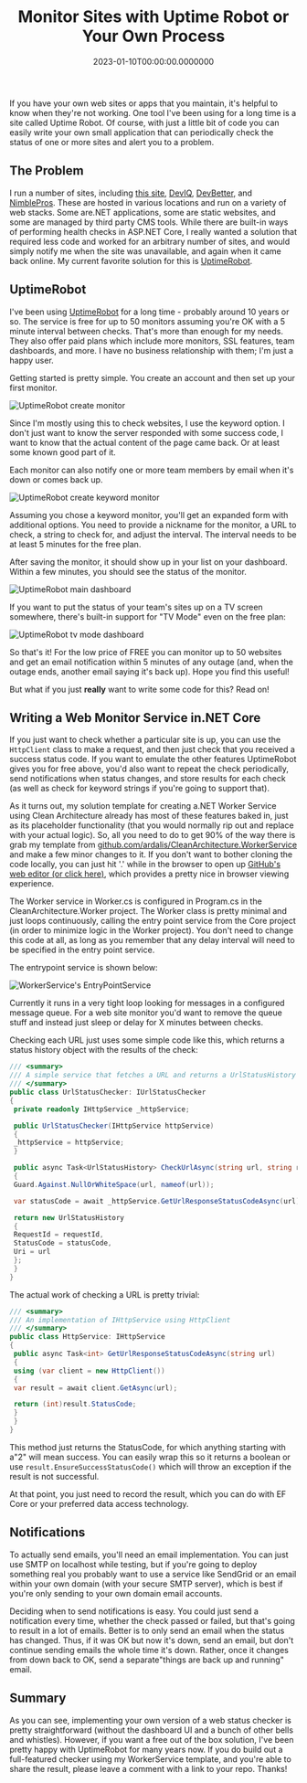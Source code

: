 ﻿---
title: Monitor Sites with Uptime Robot or Your Own Process
date: "2023-01-10T00:00:00.0000000"
description: If you have your own web sites or apps that you maintain, it's helpful to know when they're not working. One tool I've been using for a long time is a site called Uptime Robot. Of course, with just a little bit of code you can easily write your own small application that can periodically check the status of one or more sites and alert you to a problem.
featuredImage: /img/monitor-sites-with-uptime-robot-or-your-own-process.png
---

If you have your own web sites or apps that you maintain, it's helpful to know when they're not working. One tool I've been using for a long time is a site called Uptime Robot. Of course, with just a little bit of code you can easily write your own small application that can periodically check the status of one or more sites and alert you to a problem.

## The Problem

I run a number of sites, including [this site](https://ardalis.com), [DevIQ](https://deviq.com), [DevBetter](https://devBetter.com), and [NimblePros](https://nimblepros.com). These are hosted in various locations and run on a variety of web stacks. Some are.NET applications, some are static websites, and some are managed by third party CMS tools. While there are built-in ways of performing health checks in ASP.NET Core, I really wanted a solution that required less code and worked for an arbitrary number of sites, and would simply notify me when the site was unavailable, and again when it came back online. My current favorite solution for this is [UptimeRobot](https://uptimerobot.com/).

## UptimeRobot

I've been using [UptimeRobot](https://uptimerobot.com/) for a long time - probably around 10 years or so. The service is free for up to 50 monitors assuming you're OK with a 5 minute interval between checks. That's more than enough for my needs. They also offer paid plans which include more monitors, SSL features, team dashboards, and more. I have no business relationship with them; I'm just a happy user.

Getting started is pretty simple. You create an account and then set up your first monitor.

![UptimeRobot create monitor](/img/uptime-robot-create-monitor-1.png)

Since I'm mostly using this to check websites, I use the keyword option. I don't just want to know the server responded with some success code, I want to know that the actual content of the page came back. Or at least some known good part of it.

Each monitor can also notify one or more team members by email when it's down or comes back up.

![UptimeRobot create keyword monitor](/img/uptime-robot-create-monitor-2.png)

Assuming you chose a keyword monitor, you'll get an expanded form with additional options. You need to provide a nickname for the monitor, a URL to check, a string to check for, and adjust the interval. The interval needs to be at least 5 minutes for the free plan.

After saving the monitor, it should show up in your list on your dashboard. Within a few minutes, you should see the status of the monitor.

![UptimeRobot main dashboard](/img/uptime-robot-dashboard-1.png)

If you want to put the status of your team's sites up on a TV screen somewhere, there's built-in support for "TV Mode" even on the free plan:

![UptimeRobot tv mode dashboard](/img/uptime-robot-dashboard-2.png)

So that's it! For the low price of FREE you can monitor up to 50 websites and get an email notification within 5 minutes of any outage (and, when the outage ends, another email saying it's back up). Hope you find this useful!

But what if you just **really** want to write some code for this? Read on!

## Writing a Web Monitor Service in.NET Core

If you just want to check whether a particular site is up, you can use the `HttpClient` class to make a request, and then just check that you received a success status code. If you want to emulate the other features UptimeRobot gives you for free above, you'd also want to repeat the check periodically, send notifications when status changes, and store results for each check (as well as check for keyword strings if you're going to support that).

As it turns out, my solution template for creating a.NET Worker Service using Clean Architecture already has most of these features baked in, just as its placeholder functionality (that you would normally rip out and replace with your actual logic). So, all you need to do to get 90% of the way there is grab my template from [github.com/ardalis/CleanArchitecture.WorkerService](https://github.com/ardalis/CleanArchitecture.WorkerService) and make a few minor changes to it. If you don't want to bother cloning the code locally, you can just hit '.' while in the browser to open up [GitHub's web editor (or click here)](https://github.dev/ardalis/CleanArchitecture.WorkerService), which provides a pretty nice in browser viewing experience.

The Worker service in Worker.cs is configured in Program.cs in the CleanArchitecture.Worker project. The Worker class is pretty minimal and just loops continuously, calling the entry point service from the Core project (in order to minimize logic in the Worker project). You don't need to change this code at all, as long as you remember that any delay interval will need to be specified in the entry point service.

The entrypoint service is shown below:

![WorkerService's EntryPointService](/img/workerservice-entrypointservice.png)

Currently it runs in a very tight loop looking for messages in a configured message queue. For a web site monitor you'd want to remove the queue stuff and instead just sleep or delay for X minutes between checks.

Checking each URL just uses some simple code like this, which returns a status history object with the results of the check:

```csharp
/// <summary>
/// A simple service that fetches a URL and returns a UrlStatusHistory instance with the result
/// </summary>
public class UrlStatusChecker: IUrlStatusChecker
{
 private readonly IHttpService _httpService;

 public UrlStatusChecker(IHttpService httpService)
 {
 _httpService = httpService;
 }

 public async Task<UrlStatusHistory> CheckUrlAsync(string url, string requestId)
 {
 Guard.Against.NullOrWhiteSpace(url, nameof(url));

 var statusCode = await _httpService.GetUrlResponseStatusCodeAsync(url);

 return new UrlStatusHistory
 {
 RequestId = requestId,
 StatusCode = statusCode,
 Uri = url
 };
 }
}
```

The actual work of checking a URL is pretty trivial:

```csharp
/// <summary>
/// An implementation of IHttpService using HttpClient
/// </summary>
public class HttpService: IHttpService
{
 public async Task<int> GetUrlResponseStatusCodeAsync(string url)
 {
 using (var client = new HttpClient())
 {
 var result = await client.GetAsync(url);

 return (int)result.StatusCode;
 }
 }
}
```

This method just returns the StatusCode, for which anything starting with a"2" will mean success. You can easily wrap this so it returns a boolean or use `result.EnsureSuccessStatusCode()` which will throw an exception if the result is not successful.

At that point, you just need to record the result, which you can do with EF Core or your preferred data access technology.

## Notifications

To actually send emails, you'll need an email implementation. You can just use SMTP on localhost while testing, but if you're going to deploy something real you probably want to use a service like SendGrid or an email within your own domain (with your secure SMTP server), which is best if you're only sending to your own domain email accounts.

Deciding when to send notifications is easy. You could just send a notification every time, whether the check passed or failed, but that's going to result in a lot of emails. Better is to only send an email when the status has changed. Thus, if it was OK but now it's down, send an email, but don't continue sending emails the whole time it's down. Rather, once it changes from down back to OK, send a separate"things are back up and running" email.

## Summary

As you can see, implementing your own version of a web status checker is pretty straightforward (without the dashboard UI and a bunch of other bells and whistles). However, if you want a free out of the box solution, I've been pretty happy with UptimeRobot for many years now. If you do build out a full-featured checker using my WorkerService template, and you're able to share the result, please leave a comment with a link to your repo. Thanks!

